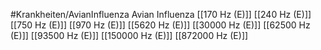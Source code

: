 #Krankheiten/AvianInfluenza
Avian Influenza
[[170 Hz (E)]]
[[240 Hz (E)]]
[[750 Hz (E)]]
[[970 Hz (E)]]
[[5620 Hz (E)]]
[[30000 Hz (E)]]
[[62500 Hz (E)]]
[[93500 Hz (E)]]
[[150000 Hz (E)]]
[[872000 Hz (E)]]